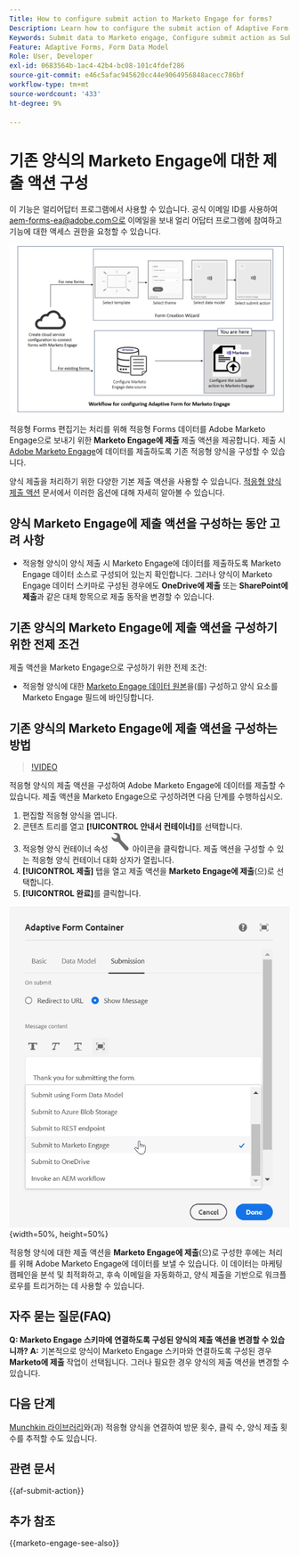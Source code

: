 ```yaml
---
Title: How to configure submit action to Marketo Engage for forms?
Description: Learn how to configure the submit action of Adaptive Form to send data to Marketo Engage.
Keywords: Submit data to Marketo engage, Configure submit action as Submit to Marketo Engage
Feature: Adaptive Forms, Form Data Model
Role: User, Developer
exl-id: 0683564b-1ac4-42b4-bc08-101c4fdef286
source-git-commit: e46c5afac945620cc44e9064956848acecc786bf
workflow-type: tm+mt
source-wordcount: '433'
ht-degree: 9%

---
```


# 기존 양식의 Marketo Engage에 대한 제출 액션 구성

<span class="preview"> 이 기능은 얼리어답터 프로그램에서 사용할 수 있습니다. 공식 이메일 ID를 사용하여 aem-forms-ea@adobe.com으로 이메일을 보내 얼리 어답터 프로그램에 참여하고 기능에 대한 액세스 권한을 요청할 수 있습니다. </span>

![워크플로](/help/forms/assets/workflow-marketo-3.png)

적응형 Forms 편집기는 처리를 위해 적응형 Forms 데이터를 Adobe Marketo Engage으로 보내기 위한 **Marketo Engage에 제출** 제출 액션을 제공합니다. 제출 시 [Adobe Marketo Engage](https://experienceleague.adobe.com/ko/docs/marketo/using/home)에 데이터를 제출하도록 기존 적응형 양식을 구성할 수 있습니다.

양식 제출을 처리하기 위한 다양한 기본 제출 액션을 사용할 수 있습니다. [적응형 양식 제출 액션](/help/forms/configure-submit-actions-core-components.md) 문서에서 이러한 옵션에 대해 자세히 알아볼 수 있습니다.

## 양식 Marketo Engage에 제출 액션을 구성하는 동안 고려 사항

* 적응형 양식이 양식 제출 시 Marketo Engage에 데이터를 제출하도록 Marketo Engage 데이터 소스로 구성되어 있는지 확인합니다. 그러나 양식이 Marketo Engage 데이터 스키마로 구성된 경우에도 **OneDrive에 제출** 또는 **SharePoint에 제출**&#x200B;과 같은 대체 항목으로 제출 동작을 변경할 수 있습니다.

## 기존 양식의 Marketo Engage에 제출 액션을 구성하기 위한 전제 조건

제출 액션을 Marketo Engage으로 구성하기 위한 전제 조건:

* 적응형 양식에 대한 [Marketo Engage 데이터 원본](/help/forms/use-marketo-engage-data-source-in-form.md)을(를) 구성하고 양식 요소를 Marketo Engage 필드에 바인딩합니다.

## 기존 양식의 Marketo Engage에 제출 액션을 구성하는 방법

>[!VIDEO](https://video.tv.adobe.com/v/3442866/submit-action-marketo-engage-marketo-aem-aem-forms-engage)

적응형 양식의 제출 액션을 구성하여 Adobe Marketo Engage에 데이터를 제출할 수 있습니다. 제출 액션을 Marketo Engage으로 구성하려면 다음 단계를 수행하십시오.

1. 편집할 적응형 양식을 엽니다.
2. 콘텐츠 트리를 열고 **[!UICONTROL 안내서 컨테이너]**&#x200B;를 선택합니다.
3. 적응형 양식 컨테이너 속성 ![적응형 양식 컨테이너 속성](/help/forms/assets/configure-icon.svg) 아이콘을 클릭합니다. 제출 액션을 구성할 수 있는 적응형 양식 컨테이너 대화 상자가 열립니다.
4. **[!UICONTROL 제출]** 탭을 열고 제출 액션을 **Marketo Engage에 제출**(으)로 선택합니다.
5. **[!UICONTROL 완료]**&#x200B;를 클릭합니다.

![Marketo 제출 액션](/help/forms/assets/marketo-engage-submit-action.png){width=50%, height=50%}


적응형 양식에 대한 제출 액션을 **Marketo Engage에 제출**(으)로 구성한 후에는 처리를 위해 Adobe Marketo Engage에 데이터를 보낼 수 있습니다. 이 데이터는 마케팅 캠페인을 분석 및 최적화하고, 후속 이메일을 자동화하고, 양식 제출을 기반으로 워크플로우를 트리거하는 데 사용할 수 있습니다.

## 자주 묻는 질문(FAQ)

**Q: Marketo Engage 스키마에 연결하도록 구성된 양식의 제출 액션을 변경할 수 있습니까?**
**A:** 기본적으로 양식이 Marketo Engage 스키마와 연결하도록 구성된 경우 **Marketo에 제출** 작업이 선택됩니다. 그러나 필요한 경우 양식의 제출 액션을 변경할 수 있습니다.

## 다음 단계

[Munchkin 라이브러리](https://experienceleague.adobe.com/ko/docs/marketo/using/product-docs/administration/setup/munchkin)와(과) 적응형 양식을 연결하여 방문 횟수, 클릭 수, 양식 제출 횟수를 추적할 수도 있습니다.

## 관련 문서

{{af-submit-action}}

## 추가 참조

{{marketo-engage-see-also}}
